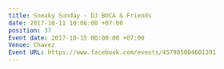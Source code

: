 ```yaml
---
title: Sneaky Sunday - DJ BOCA & Friends
date: 2017-10-11 10:06:00 +07:00
position: 37
Event date: 2017-10-15 00:00:00 +07:00
Venue: Chavez
Event URL: https://www.facebook.com/events/457985004601391
---
```


